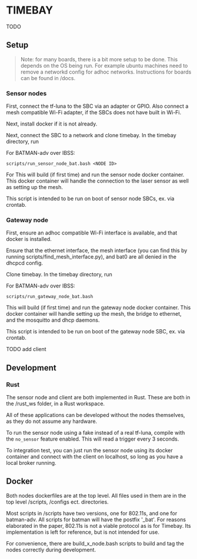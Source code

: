 # TIMEBAY

TODO

## Setup

> Note: for many boards, there is a bit more setup to be done. This depends on the OS being run. For example
> ubuntu machines need to remove a networkd config for adhoc networks. Instructions for boards can be found in /docs.

### Sensor nodes

First, connect the tf-luna to the SBC via an adapter or GPIO. Also connect a mesh compatible Wi-Fi adapter, if the SBCs
does not have built in Wi-Fi.

Next, install docker if it is not already.

Next, connect the SBC to a network and clone timebay. In the timebay directory, run

For BATMAN-adv over IBSS:

```shell
scripts/run_sensor_node_bat.bash <NODE ID>
```

For
This will build (if first time) and run the sensor node docker container.
This docker container will handle the connection to the laser sensor as well
as setting up the mesh.

This script is intended to be run on boot of sensor node SBCs, ex. via crontab.

### Gateway node

First, ensure an adhoc compatible Wi-Fi interface is available, and that docker is installed.

Ensure that the ethernet interface, the mesh interface (you can find this by running scripts/find_mesh_interface.py),
and bat0 are all denied in the dhcpcd config.

Clone timebay. In the timebay directory, run

For BATMAN-adv over IBSS:

```shell
scripts/run_gateway_node_bat.bash
```

This will build (if first time) and run the gateway node docker container.
This docker container will handle setting up the mesh, the bridge to ethernet, and
the mosquitto and dhcp daemons.

This script is intended to be run on boot of the gateway node SBC, ex. via crontab.

TODO add client

## Development

### Rust

The sensor node and client are both implemented in Rust. These are both in the /rust_ws folder, in a Rust workspace.

All of these applications can be developed without the nodes themselves, as they do not assume any hardware.

To run the sensor node using a fake instead of a real tf-luna, compile with the `no_sensor` feature enabled. This will
read a trigger every 3 seconds.

To integration test, you can just run the sensor node using its docker container and connect with the client on localhost,
so long as you have a local broker running.

## Docker

Both nodes dockerfiles are at the top level. All files used in them are in the top level /scripts, /configs ect. directories.

Most scripts in /scripts have two versions, one for 802.11s, and one for batman-adv. All scripts for batman will have the 
postfix '_bat'. For reasons elaborated in the paper, 802.11s is not a viable protocol as is for Timebay. Its implementation is 
left for reference, but is not intended for use.

For convenience, there are build_x_node.bash scripts to build and tag the nodes correctly during development.